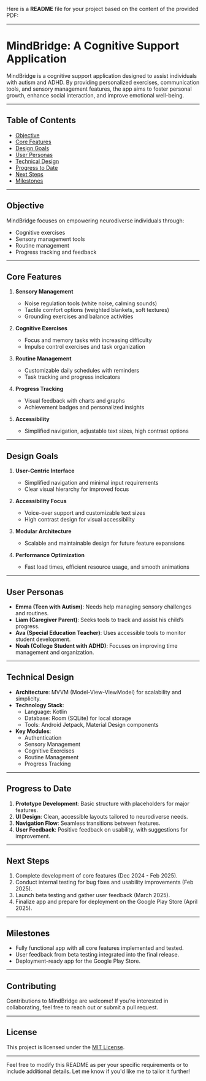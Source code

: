 Here is a **README** file for your project based on the content of the provided PDF:

---

# **MindBridge: A Cognitive Support Application**

MindBridge is a cognitive support application designed to assist individuals with autism and ADHD. By providing personalized exercises, communication tools, and sensory management features, the app aims to foster personal growth, enhance social interaction, and improve emotional well-being.

---

## **Table of Contents**
- [Objective](#objective)
- [Core Features](#core-features)
- [Design Goals](#design-goals)
- [User Personas](#user-personas)
- [Technical Design](#technical-design)
- [Progress to Date](#progress-to-date)
- [Next Steps](#next-steps)
- [Milestones](#milestones)

---

## **Objective**
MindBridge focuses on empowering neurodiverse individuals through:
- Cognitive exercises
- Sensory management tools
- Routine management
- Progress tracking and feedback

---

## **Core Features**
1. **Sensory Management**  
   - Noise regulation tools (white noise, calming sounds)  
   - Tactile comfort options (weighted blankets, soft textures)  
   - Grounding exercises and balance activities  

2. **Cognitive Exercises**  
   - Focus and memory tasks with increasing difficulty  
   - Impulse control exercises and task organization  

3. **Routine Management**  
   - Customizable daily schedules with reminders  
   - Task tracking and progress indicators  

4. **Progress Tracking**  
   - Visual feedback with charts and graphs  
   - Achievement badges and personalized insights  

5. **Accessibility**  
   - Simplified navigation, adjustable text sizes, high contrast options  

---

## **Design Goals**
1. **User-Centric Interface**  
   - Simplified navigation and minimal input requirements  
   - Clear visual hierarchy for improved focus  

2. **Accessibility Focus**  
   - Voice-over support and customizable text sizes  
   - High contrast design for visual accessibility  

3. **Modular Architecture**  
   - Scalable and maintainable design for future feature expansions  

4. **Performance Optimization**  
   - Fast load times, efficient resource usage, and smooth animations  

---

## **User Personas**
- **Emma (Teen with Autism)**: Needs help managing sensory challenges and routines.  
- **Liam (Caregiver Parent)**: Seeks tools to track and assist his child’s progress.  
- **Ava (Special Education Teacher)**: Uses accessible tools to monitor student development.  
- **Noah (College Student with ADHD)**: Focuses on improving time management and organization.

---

## **Technical Design**
- **Architecture**: MVVM (Model-View-ViewModel) for scalability and simplicity.  
- **Technology Stack**:
  - Language: Kotlin
  - Database: Room (SQLite) for local storage
  - Tools: Android Jetpack, Material Design components  
- **Key Modules**:
  - Authentication
  - Sensory Management
  - Cognitive Exercises
  - Routine Management
  - Progress Tracking  

---

## **Progress to Date**
1. **Prototype Development**: Basic structure with placeholders for major features.  
2. **UI Design**: Clean, accessible layouts tailored to neurodiverse needs.  
3. **Navigation Flow**: Seamless transitions between features.  
4. **User Feedback**: Positive feedback on usability, with suggestions for improvement.

---

## **Next Steps**
1. Complete development of core features (Dec 2024 - Feb 2025).  
2. Conduct internal testing for bug fixes and usability improvements (Feb 2025).  
3. Launch beta testing and gather user feedback (March 2025).  
4. Finalize app and prepare for deployment on the Google Play Store (April 2025).

---

## **Milestones**
- Fully functional app with all core features implemented and tested.  
- User feedback from beta testing integrated into the final release.  
- Deployment-ready app for the Google Play Store.  

---

## **Contributing**
Contributions to MindBridge are welcome! If you’re interested in collaborating, feel free to reach out or submit a pull request.

---

## **License**
This project is licensed under the [MIT License](LICENSE).

---

Feel free to modify this README as per your specific requirements or to include additional details. Let me know if you'd like me to tailor it further!

